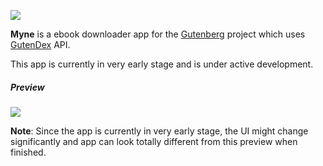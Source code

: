 ![](https://telegra.ph/file/6dba4aebbf0c4ff67c656.jpg)

**Myne** is a ebook downloader app for the [Gutenberg](https://www.gutenberg.org) project which uses [GutenDex](https://gutendex.com) API.

This app is currently in very early stage and is under active development.

##### Preview
![](https://telegra.ph/file/8e034908ce02d98daa7fc.png)

**Note**: Since the app is currently in very early stage, the UI might change significantly and app can look totally different from this preview when finished.
